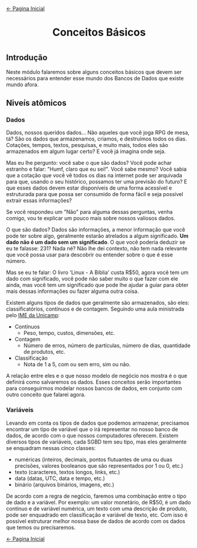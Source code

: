 [← Pagina Inicial](../../README.md)

<h1 align="center">Conceitos Básicos<h1>

## Introdução

Neste módulo falaremos sobre alguns conceitos básicos que devem ser necessários para entender esse mundo dos Bancos de Dados que existe mundo afora.

## Niveís atômicos

### Dados

Dados, nossos queridos dados... Não aqueles que você joga RPG de mesa, tá? São os dados que armazenamos, criamos, e destruímos todos os dias. Cotações, tempos, textos, pesquisas, e muito mais, todos eles são armazenados em algum lugar certo? E você já imagina onde seja.

Mas eu lhe pergunto: você sabe o que são dados? Você pode achar estranho e falar: "Humf, claro que eu sei!". Você sabe mesmo? Você sabia que a cotação que você vê todos os dias na internet pode ser arquivada para que, usando o seu histórico, possamos ter uma previsão do futuro? E que esses dados devem estar disponíveis de uma forma acessível e estruturada para que possa ser consumido de forma fácil e seja possível extrair essas informações?

Se você respondeu um "Não" para alguma dessas perguntas, venha comigo, vou te explicar um pouco mais sobre nossos valiosos dados.

O que são dados? Dados são informações, a menor informação que você pode ter sobre algo, geralmente estarão atrelados a algum significado. **Um dado não é um dado sem um significado**. O que você poderia deduzir se eu te falasse: 231? Nada né? Não lhe dei contexto, não tem nada relevante que você possa usar para descobrir ou entender sobre o que é esse número. 

Mas se eu te falar: O livro 'Linux - A Bíblia' custa R$50, agora você tem um dado com significado, você pode não saber muito o que fazer com ele ainda, mas você tem um significado que pode lhe ajudar a guiar para obter mais dessas informações ou fazer alguma outra coisa.

Existem alguns tipos de dados que geralmente são armazenados, são eles: classificatórios, contínuos e de contagem. Seguindo uma aula ministrada pelo [IME da Unicamp](https://www.ime.unicamp.br/~hildete/dados.pdf):
* Contínuos
   * Peso, tempo, custos, dimensões, etc.
* Contagem
   * Número de erros, número de partículas, número de dias, quantidade de produtos, etc.
* Classificação
   * Nota de 1 a 5, com ou sem erro, sim ou não.

A relação entre eles e o que nosso modelo de negócio nos mostra é o que definirá como salvaremos os dados. Esses conceitos serão importantes para conseguirmos modelar nossos bancos de dados, em conjunto com outro conceito que falarei agora.

### Variáveis

Levando em conta os tipos de dados que podemos armazenar, precisamos encontrar um tipo de variável que o irá representar no nosso banco de dados, de acordo com o que nossos computadores oferecem. Existem diversos tipos de variáveis, cada SGBD tem seu tipo, mas eles geralmente se enquadram nessas cinco classes: 
* numéricas (inteiros, decimais, pontos flutuantes de uma ou duas precisões, valores booleanos que são representados por 1 ou 0, etc.)
* texto (caracteres, textos longos, links, etc.)
* data (datas, UTC, data e tempo, etc.)
* binário (arquivos binários, imagens, etc.)

De acordo com a regra de negócio, faremos uma combinação entre o tipo de dado e a variável. Por exemplo: um valor monetário, de R$50, é um dado contínuo e de variável numérica, um texto com uma descrição de produto, pode ser enquadrado em classificação e variável de texto, etc. Com isso é possível estruturar melhor nossa base de dados de acordo com os dados que temos ou precisaremos.

[← Pagina Inicial](../../README.md)
